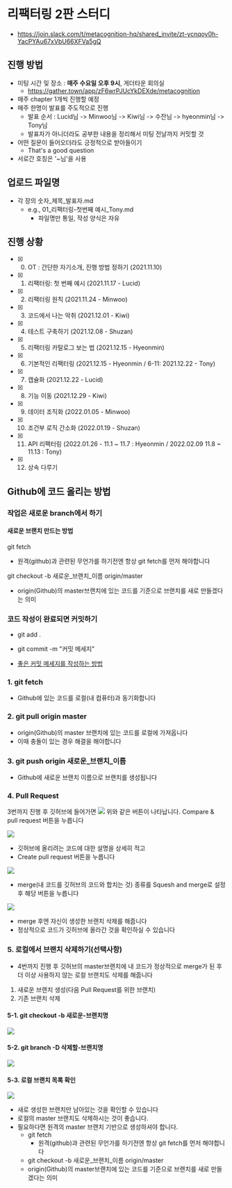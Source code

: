 # 리팩터링 2판 스터디

- https://join.slack.com/t/metacognition-hq/shared_invite/zt-ycnqoy0h-YacPYAu67xVbU66XFVa5gQ

## 진행 방법

- 미팅 시간 및 장소 : **매주 수요일 오후 9시**, 게더타운 회의실
  - https://gather.town/app/zF6wrPJUcYkDEXde/metacognition
- 매주 chapter 1개씩 진행할 예정
- 매주 한명이 발표를 주도적으로 진행
  - 발표 순서 : Lucid님 -> Minwoo님 -> Kiwi님 -> 수잔님 -> hyeonmin님 -> Tony님
  - 발표자가 아니더라도 공부한 내용을 정리해서 미팅 전날까지 커밋할 것
- 어떤 질문이 들어오더라도 긍정적으로 받아들이기
  - That's a good question
- 서로간 호칭은 '~님'을 사용

## 업로드 파일명

- 각 장의 숫자\_제목\_발표자.md
  - e.g., 01\_리팩터링-첫번째 예시\_Tony.md
    - 파일명만 통일, 작성 양식은 자유

## 진행 상황

- [x] 0.  OT : 간단한 자기소개, 진행 방법 정하기 (2021.11.10)
- [x] 1.  리팩터링: 첫 번째 예시 (2021.11.17 - Lucid)
- [x] 2.  리팩터링 원칙 (2021.11.24 - Minwoo)
- [x] 3.  코드에서 나는 악취 (2021.12.01 - Kiwi)
- [x] 4.  테스트 구축하기 (2021.12.08 - Shuzan)
- [x] 5.  리팩터링 카탈로그 보는 법 (2021.12.15 - Hyeonmin)
- [x] 6.  기본적인 리팩터링 (2021.12.15 - Hyeonmin / 6-11: 2021.12.22 - Tony)
- [x] 7.  캡슐화 (2021.12.22 - Lucid)
- [x] 8.  기능 이동 (2021.12.29 - Kiwi)
- [x] 9.  데이터 조직화 (2022.01.05 - Minwoo)
- [x] 10. 조건부 로직 간소화 (2022.01.19 - Shuzan)
- [x] 11. API 리팩터링 (2022.01.26 - 11.1 ~ 11.7 : Hyeonmin / 2022.02.09 11.8 ~ 11.13 : Tony)
- [x] 12. 상속 다루기

## Github에 코드 올리는 방법

### 작업은 새로운 branch에서 하기

#### 새로운 브랜치 만드는 방법

git fetch

- 원격(github)과 관련된 무언가를 하기전엔 항상 git fetch를 먼저 해야합니다

git checkout -b 새로운\_브랜치\_이름 origin/master

- origin(Github)의 master브랜치에 있는 코드를 기준으로 브랜치를 새로 만들겠다는 의미

### 코드 작성이 완료되면 커밋하기

- git add .
- git commit -m "커밋 메세지"

- [좋은 커밋 메세지를 작성하는 방법](https://beomseok95.tistory.com/328)

### 1. git fetch

- Github에 있는 코드를 로컬(내 컴퓨터)과 동기화합니다

### 2. git pull origin master

- origin(Github)의 master 브랜치에 있는 코드를 로컬에 가져옵니다
- 이때 충돌이 있는 경우 해결을 해야합니다

### 3. git push origin 새로운\_브랜치\_이름

- Github에 새로운 브랜치 이름으로 브랜치를 생성됩니다

### 4. Pull Request

3번까지 진행 후 깃허브에 들어가면
![](https://images.velog.io/images/gth1123/post/bca8b32d-0a2d-420c-b624-ee4115cff83e/image.png)
위와 같은 버튼이 나타납니다.
Compare & pull request 버튼을 누릅니다

![](https://images.velog.io/images/gth1123/post/50d4ec2c-e2e4-42d3-a449-66674ed25ee3/image.png)

- 깃허브에 올리려는 코드에 대한 설명을 상세히 적고
- Create pull request 버튼을 누릅니다

![](https://images.velog.io/images/gth1123/post/fd068c70-d574-46b3-b822-5b221401a737/image.png)

- merge(내 코드를 깃허브의 코드와 합치는 것) 종류를 Squesh and merge로 설정 후 해당 버튼을 누릅니다

![](https://images.velog.io/images/gth1123/post/161dfcbb-ae61-47d6-a287-41f8edffa44a/image.png)

- merge 후엔 자신이 생성한 브랜치 삭제를 해줍니다
- 정상적으로 코드가 깃허브에 올라간 것을 확인하실 수 있습니다

### 5. 로컬에서 브랜치 삭제하기(선택사항)

- 4번까지 진행 후 깃허브의 master브랜치에 내 코드가 정상적으로 merge가 된 후 더 이상 사용하지 않는 로컬 브랜치도 삭제를 해줍니다

1. 새로운 브랜치 생성(다음 Pull Request를 위한 브랜치)
2. 기존 브랜치 삭제

#### 5-1. git checkout -b 새로운-브랜치명

![](https://images.velog.io/images/gth1123/post/fecf69bb-7307-4242-88c7-76ee8f1c0607/image.png)

#### 5-2. git branch -D 삭제할-브랜치명

![](https://images.velog.io/images/gth1123/post/4ab0e316-bb73-4cd1-bc24-5d283bff3a35/image.png)

#### 5-3. 로컬 브랜치 목록 확인

![](https://images.velog.io/images/gth1123/post/a21fe1a3-4601-43d1-b28f-1d633a056abd/image.png)

- 새로 생성한 브랜치만 남아있는 것을 확인할 수 있습니다
- 로컬의 master 브랜치도 삭제하시는 것이 좋습니다.
- 필요하다면 원격의 master 브랜치 기반으로 생성하셔야 합니다.
  - git fetch
    - 원격(github)과 관련된 무언가를 하기전엔 항상 git fetch를 먼저 해야합니다
  - git checkout -b 새로운\_브랜치\_이름 origin/master
  - origin(Github)의 master브랜치에 있는 코드를 기준으로 브랜치를 새로 만들겠다는 의미
